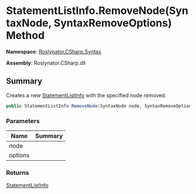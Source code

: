 # StatementListInfo\.RemoveNode\(SyntaxNode, SyntaxRemoveOptions\) Method

**Namespace**: [Roslynator.CSharp.Syntax](../../README.md)

**Assembly**: Roslynator\.CSharp\.dll

## Summary

Creates a new [StatementListInfo](../README.md) with the specified node removed\.

```csharp
public StatementListInfo RemoveNode(SyntaxNode node, SyntaxRemoveOptions options)
```

### Parameters

| Name | Summary |
| ---- | ------- |
| node | |
| options | |

### Returns

[StatementListInfo](../README.md)

